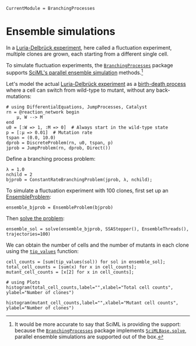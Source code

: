 ```@meta
CurrentModule = BranchingProcesses
```

# Ensemble simulations

In a [Luria-Delbrück experiment](https://en.wikipedia.org/wiki/Luria%E2%80%93Delbr%C3%BCck_experiment), here called a fluctuation experiment, multiple clones are grown, each starting from a different single cell.

To simulate fluctuation experiments, the [`BranchingProcesses`](@ref) package supports [SciML's parallel ensemble simulation](https://docs.sciml.ai/DiffEqDocs/stable/features/ensemble/) methods.[^1]

[^1]: It would be more accurate to say that SciML is providing the support: because the [`BranchingProcesses`](@ref) package implements [`SciMLBase.solve`](https://docs.sciml.ai/SciMLBase/stable/interfaces/Init_Solve/), parallel ensemble simulations are supported out of the box.

Let's model the actual [Luria-Delbrück experiment](https://en.wikipedia.org/wiki/Luria%E2%80%93Delbr%C3%BCck_experiment) as a [birth-death process](./branching-birth-death.md) where a cell can switch from  wild-type to mutant, without any back-mutations:


```@example ensemble
# using DifferentialEquations, JumpProcesses, Catalyst
rn = @reaction_network begin
    μ, W --> M
end
u0 = [:W => 1, :M => 0]  # Always start in the wild-type state
p = [:μ => 0.01]  # Mutation rate
tspan = (0.0, 10.0)
dprob = DiscreteProblem(rn, u0, tspan, p)
jprob = JumpProblem(rn, dprob, Direct())
```

Define a branching process problem:

```@example ensemble
λ = 1.0
nchild = 2
bjprob = ConstantRateBranchingProblem(jprob, λ, nchild);
```

To simulate a fluctuation experiment with 100 clones, first set up an [EnsembleProblem](https://docs.sciml.ai/DiffEqDocs/stable/features/ensemble/#Building-a-Problem):

```@example ensemble
ensemble_bjprob = EnsembleProblem(bjprob)
```

Then [solve the problem](https://docs.sciml.ai/DiffEqDocs/stable/features/ensemble/#Solving-the-Problem):

```@example ensemble
ensemble_sol = solve(ensemble_bjprob, SSAStepper(), EnsembleThreads(), trajectories=100)
```

We can obtain the number of cells and the number of mutants in each clone using the [`tip_values`](@ref) function:

```@example ensemble
cell_counts = [sum(tip_values(sol)) for sol in ensemble_sol];
total_cell_counts = [sum(x) for x in cell_counts];
mutant_cell_counts = [x[2] for x in cell_counts];
```

```@example ensemble
# using Plots
histogram(total_cell_counts,label="",xlabel="Total cell counts", ylabel="Number of clones")
```

```@example ensemble
histogram(mutant_cell_counts,label="",xlabel="Mutant cell counts", ylabel="Number of clones")
```